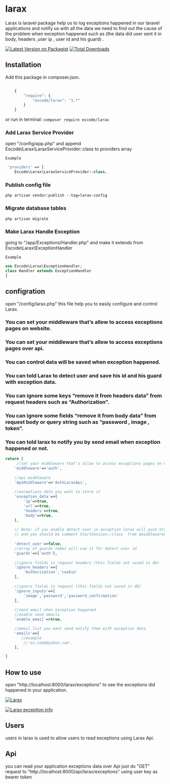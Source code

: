 # larax
Larax is laravel package help us to log exceptions happened in our laravel applications and notify us with all the data we need to find out the cause of the problem when exception happened such as (the data did user sent it in body, headers ,user ip , user id and his guard) .

[![Latest Version on Packagist](https://img.shields.io/packagist/v/escode/larax.svg?style=flat-square)](https://packagist.org/packages/escode/larax)
[![Total Downloads](https://img.shields.io/packagist/dt/escode/larax.svg?style=flat-square)](https://packagist.org/packages/escode/larax)


## Installation

Add this package in composer.json.

```js

    {
        "require": {
            "escode/larax": "1.*"
        }
    }

```

or run in terminal:
`composer require escode/larax`
### Add Larax Service Provider
open "/config/app.php" and append Escode\Larax\LaraxServiceProvider::class to providers array

`Example`
```php
 'providers' => [
    Escode\Larax\LaraxServiceProvider::class,
  ```


### Publish config file
`php artisan vendor:publish --tag=larax-config`
### Migrate database tables
`php artisan migrate`

### Make Larax Handle Exception

going to "/app/Exceptions/Handler.php" and make it extends from Escode\Larax\ExceptionHandler

`Example`

```php
use Escode\Larax\ExceptionHandler;
class Handler extends ExceptionHandler
{
```


## configration

open "/config/larax.php" this file help you to easily configure and control Larax.

### You can set your middleware that’s allow to access exceptions pages on website.
### You can set your middleware that’s allow to access exceptions pages over api.
### You can control data will be saved when exception happened.
### You can told Larax to detect user and save his id and his guard with exception data.
### You can ignore some keys “remove it from headers data” from request headers such as “Authorization”.
### You can ignore some fields “remove it from body data” from request body or query string such as “password , image , token”.
### You can told larax to notify you by send email when exception happened or not.
 
```php
return [
     //set your middleware that's allow to access exceptions pages on website
    'middleware'=>'auth',
    
    //api middleware
    'ApiMiddleware'=>'AuthLaraxApi',
    
    //exceptions data you want to store it
    'exception_data'=>[
        'ip'=>true,
        'url'=>true,
        'headers'=>true,
        'body'=>true,
    ],
    
    // Note: if you enable detect user in exception larax will push StartSession::class and EncryptCookies::class in $middleware Kernel.php
    // and you should be comment StartSession::class  from $middlewareGroups => web
   
    'detect_user'=>false,
    //array of guards names will use it for detect user id
    'guards'=>['auth'],
    
    //ignore fields in request headers (this fields not saved in db)
    'ignore_headers'=>[
        'Authorization','cookie'
    ],
    
    //ignore fields in request (this fields not saved in db)
    'ignore_inputs'=>[
        'image','password','password_confirmation'
    ],
    
    //send email when exception happened
    //enable send emails
    'enable_email'=>true,

    //email list you want send notify them with exception data
    'emails'=>[
       //example
        //'es.code@yahoo.com',
    ],

]

```
## How to use
open "http://localhost:8000/larax/exceptions"
to see the exceptions did happened in your application.

[![Larax](https://i.ibb.co/2yG3Qgf/Screen-Shot-2021-01-04-at-11-37-47-PM.png)](https://i.ibb.co/2yG3Qgf/Screen-Shot-2021-01-04-at-11-37-47-PM.png)

[![Larax exception info](https://i.ibb.co/qmyr3Xr/Screen-Shot-2021-01-04-at-11-56-41-PM.png)](https://i.ibb.co/qmyr3Xr/Screen-Shot-2021-01-04-at-11-56-41-PM.png)
## Users
users in larax is used to allow users to read exceptions using Larax Api.

## Api
you can read your application exceptions data over Api
just do "GET" request to "http://localhost:8000/api/larax/exceptions" using user key as bearer token 



